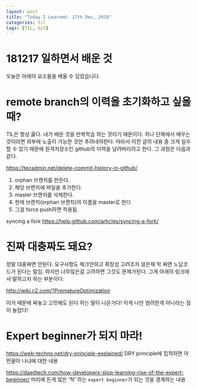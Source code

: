```yaml
---
layout: post
title: "Today I Learned: 17th Dec, 2018"
categories: til
tags: [TIL, Git]
---
```


# 181217 일하면서 배운 것

오늘은 아래의 요소들을 배울 수 있었습니다.


# remote branch의 이력을 초기화하고 싶을 때?

TIL은 항상 옳다. 내가 배운 것을 반복학습 하는 것이기 때문이다. 허나 단체에서 배우는 것이라면 외부에 노출이 가능한 것만 추려내야한다. 따라서 이전 글의 내용 중 크게 실수할 수 있기 때문에 원격저장소인 github의 이력을 날려버리려고 한다. 그 과정은 다음과 같다.

https://tecadmin.net/delete-commit-history-in-github/

1. orphan 브랜치를 만든다.
2. 해당 브랜치에 파일을 추가한다.
3. master 브랜치를 삭제한다.
4. 현재 브랜치(orphan 브랜치)의 이름을 master로 한다
5. 그걸 force push하면 적용됨.

syncing a fork
https://help.github.com/articles/syncing-a-fork/

# 진짜 대충짜도 돼요?

정말 대충짜면 안된다. 요구사항도 체크안하고 확장성 고려조차 않은채 막 짜면 노답코드가 된다는 말임. 하지만 너무많은걸 고려하면 그것도 문제가된다. 그게 아래의 링크에서 말하고자 하는 부분이다:

http://wiki.c2.com/?PrematureOptimization

이거 때문에 짜놓고 고민해도 된다 하는 말이 나온거다! 이게 나만 염려한게 아니라는 점이 놀랍다!


# Expert beginner가 되지 마라!

https://web-techno.net/dry-principle-explained/
DRY principle에 집착하면 어떤꼴이 나냐에 대한 내용

https://daedtech.com/how-developers-stop-learning-rise-of-the-expert-beginner/
머리에 든게 많은 ‘척’ 하는 `expert beginner`가 되는 것을 경계하는 내용

